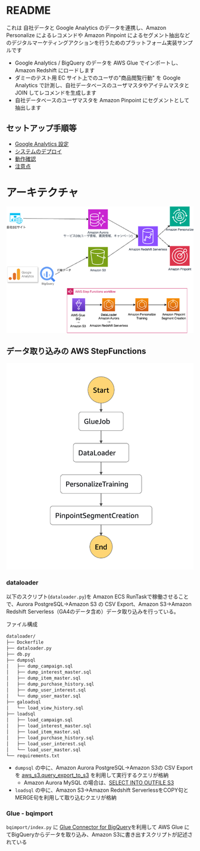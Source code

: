 # README 

これは 自社データと Google Analytics のデータを連携し、Amazon Personalize によるレコメンドや Amazon Pinpoint によるセグメント抽出などのデジタルマーケティングアクションを行うためのプラットフォーム実装サンプルです

- Google Analytics / BigQuery のデータを AWS Glue でインポートし、Amazon Redshift にロードします
- ダミーのテスト用 EC サイト上でのユーザの"商品閲覧行動" を Google Analytics で計測し、自社データベースのユーザマスタやアイテムマスタと JOIN してレコメンドを生成します
- 自社データベースのユーザマスタを Amazon Pinpoint にセグメントとして抽出します

## セットアップ手順等

- [Google Analytics 設定](docs/GA.md)
- [システムのデプロイ](docs/DEPLOYMENT.md)
- [動作確認](docs/TEST.md)
- [注意点](docs/NOTE.md)

# アーキテクチャ

![arch](docs/imgs/architecture.png)

## データ取り込みの AWS StepFunctions
![alt text](docs/imgs/stepfn.png)

### dataloader

以下のスクリプト(`dataloader.py`)を Amazon ECS RunTaskで稼働させることで、Aurora PostgreSQL→Amazon S3 の CSV Export、Amazon S3→Amazon Redshift Serverless（GA4のデータ含め）データ取り込みを行っている。

ファイル構成  
```
dataloader/
├── Dockerfile
├── dataloader.py
├── db.py
├── dumpsql
│   ├── dump_campaign.sql
│   ├── dump_interest_master.sql
│   ├── dump_item_master.sql
│   ├── dump_purchase_history.sql
│   ├── dump_user_interest.sql
│   └── dump_user_master.sql
├── galoadsql
│   └── load_view_history.sql
├── loadsql
│   ├── load_campaign.sql
│   ├── load_interest_master.sql
│   ├── load_item_master.sql
│   ├── load_purchase_history.sql
│   ├── load_user_interest.sql
│   └── load_user_master.sql
└── requirements.txt
```

- `dumpsql` の中に、Amazon Aurora PostgreSQL→Amazon S3の CSV Export を [aws_s3.query_export_to_s3](https://docs.aws.amazon.com/ja_jp/AmazonRDS/latest/AuroraUserGuide/postgresql-s3-export.html) を利用して実行するクエリが格納  
  - Amazon Aurora MySQL の場合は、[SELECT INTO OUTFILE S3](https://docs.aws.amazon.com/ja_jp/AmazonRDS/latest/AuroraUserGuide/AuroraMySQL.Integrating.SaveIntoS3.html)
- `loadsql` の中に、Amazon S3→Amazon Redshift ServerlessをCOPY句とMERGE句を利用して取り込むクエリが格納

### Glue - bqimport

`bqimport/index.py` に [Glue Connector for BigQuery](https://aws.amazon.com/marketplace/pp/prodview-w2ranrogj3xmm)を利用して AWS Glue にてBigQueryからデータを取り込み、Amazon S3に書き出すスクリプトが記述されている
